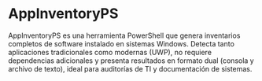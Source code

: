 # AppInventoryPS
AppInventoryPS es una herramienta PowerShell que genera inventarios completos de software instalado en sistemas Windows. Detecta tanto aplicaciones tradicionales como modernas (UWP), no requiere dependencias adicionales y presenta resultados en formato dual (consola y archivo de texto), ideal para auditorías de TI y documentación de sistemas.
